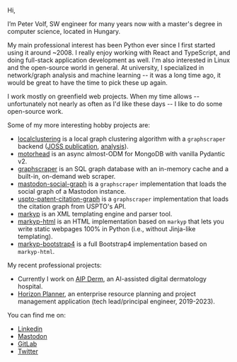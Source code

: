 Hi,

I’m Peter Volf, SW engineer for many years now with a master's degree in computer science, located in Hungary.

My main professional interest has been Python ever since I first started using it around ~2008. I really enjoy working with React and TypeScript, and doing full-stack application development as well. I'm also interested in Linux and the open-source world in general. At university, I specialized in network/graph analysis and machine learning -- it was a long time ago, it would be great to have the time to pick these up again.

I work mostly on greenfield web projects. When my time allows -- unfortunately not nearly as often as I'd like these days -- I like to do some open-source work.

Some of my more interesting hobby projects are:
- [localclustering](https://github.com/volfpeter/localclustering) is a local graph clustering algorithm with a `graphscraper` backend ([JOSS publication](https://joss.theoj.org/papers/10.21105/joss.00960), [analysis](https://github.com/volfpeter/localclustering/blob/master/documents/Algorithm%20Analysis%20with%20the%20Spotify%20Related%20Artists%20Graph.ipynb)).
- [motorhead](https://github.com/volfpeter/motorhead) is an async almost-ODM for MongoDB with vanilla Pydantic v2.
- [graphscraper](https://github.com/volfpeter/graphscraper) is an SQL graph database with an in-memory cache and a built-in, on-demand web scraper.
- [mastodon-social-graph](https://github.com/volfpeter/mastodon-social-graph) is a `graphscraper` implementation that loads the social graph of a Mastodon instance.
- [uspto-patent-citation-graph](https://github.com/volfpeter/uspto-patent-citation-graph) is a `graphscraper` implementation that loads the citation graph from USPTO's API.
- [markyp](https://github.com/volfpeter/markyp) is an XML templating engine and parser tool.
- [markyp-html](https://github.com/volfpeter/markyp-html) is an HTML implementation based on `markyp` that lets you write static webpages 100% in Python (i.e., without Jinja-like templating).
- [markyp-bootstrap4](https://github.com/volfpeter/markyp-bootstrap4) is a full Bootstrap4 implementation based on `markyp-html`.

My recent professional projects:
- Currently I work on [AIP Derm](https://www.aipderm.com/), an AI-assisted digital dermatology hospital.
- [Horizon Planner](https://milinnovations.gitlab.io/horizon-developer-blog/), an enterprise resource planning and project management application (tech lead/principal engineer, 2019-2023).

You can find me on:
- [Linkedin](https://www.linkedin.com/in/volfpeter/)
- [Mastodon](https://mastodon.social/@volfpeter)
- [GitLab](https://gitlab.com/volfpeter)
- [Twitter](https://twitter.com/volfpeter)
